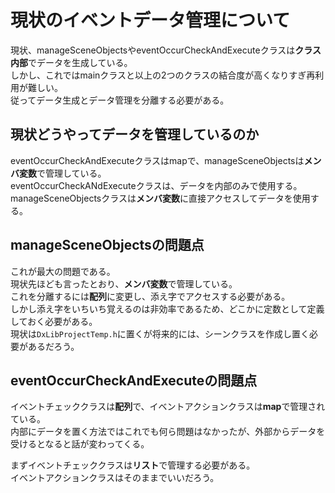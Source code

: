 # 現状のイベントデータ管理について
現状、manageSceneObjectsやeventOccurCheckAndExecuteクラスは**クラス内部**でデータを生成している。  
しかし、これではmainクラスと以上の2つのクラスの結合度が高くなりすぎ再利用が難しい。  
従ってデータ生成とデータ管理を分離する必要がある。
## 現状どうやってデータを管理しているのか
eventOccurCheckAndExecuteクラスはmapで、manageSceneObjectsは**メンバ変数**で管理している。  
eventOccurCheckANdExecuteクラスは、データを内部のみで使用する。manageSceneObjectsクラスは**メンバ変数**に直接アクセスしてデータを使用する。  
## manageSceneObjectsの問題点
これが最大の問題である。  
現状先ほども言ったとおり、**メンバ変数**で管理している。  
これを分離するには**配列**に変更し、添え字でアクセスする必要がある。  
しかし添え字をいちいち覚えるのは非効率であるため、どこかに定数として定義しておく必要がある。  
現状は``DxLibProjectTemp.h``に置くが将来的には、シーンクラスを作成し置く必要があるだろう。  

## eventOccurCheckAndExecuteの問題点
イベントチェッククラスは**配列**で、イベントアクションクラスは**map**で管理されている。  
内部にデータを置く方法ではこれでも何ら問題はなかったが、外部からデータを受けるとなると話が変わってくる。  

まずイベントチェッククラスは**リスト**で管理する必要がある。  
イベントアクションクラスはそのままでいいだろう。  
